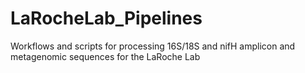 # LaRocheLab_Pipelines
Workflows and scripts for processing 16S/18S and nifH amplicon and metagenomic sequences for the LaRoche Lab
